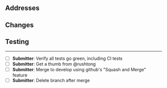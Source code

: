 ## Addresses

## Changes

## Testing

---

- [ ] **Submitter**: Verify all tests go green, including CI tests
- [ ] **Submitter**: Get a thumb from @rushtong
- [ ] **Submitter**: Merge to develop using github's "Squash and Merge" feature
- [ ] **Submitter**: Delete branch after merge
